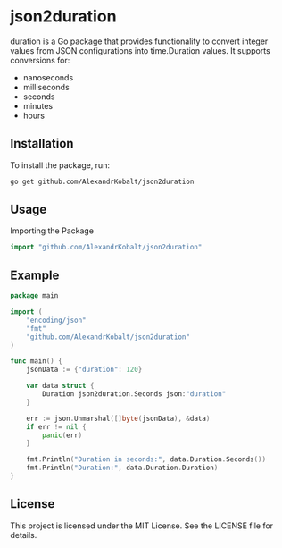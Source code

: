 # json2duration

duration is a Go package that provides functionality to convert integer values from JSON configurations into time.Duration values.
It supports conversions for:

- nanoseconds
- milliseconds
- seconds
- minutes
- hours

## Installation

To install the package, run:

```sh
go get github.com/AlexandrKobalt/json2duration
```

## Usage

Importing the Package

```go
import "github.com/AlexandrKobalt/json2duration"
```

## Example

```go
package main

import (
    "encoding/json"
    "fmt"
    "github.com/AlexandrKobalt/json2duration"
)

func main() {
    jsonData := {"duration": 120}

    var data struct {
        Duration json2duration.Seconds json:"duration"
    }

    err := json.Unmarshal([]byte(jsonData), &data)
    if err != nil {
        panic(err)
    }

    fmt.Println("Duration in seconds:", data.Duration.Seconds())
    fmt.Println("Duration:", data.Duration.Duration)
}
```

## License

This project is licensed under the MIT License. See the LICENSE file for details.
